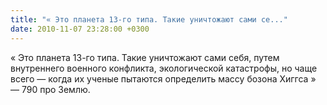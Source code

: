 ```yaml
---
title: "« Это планета 13-го типа. Такие уничтожают сами се..."
date: 2010-11-07 23:28:00 +0300
---
```


« Это планета 13-го типа. Такие уничтожают сами себя, путем внутреннего военного конфликта, экологической катастрофы, но чаще всего — когда их ученые пытаются определить массу бозона Хиггса  » — 790 про Землю.

